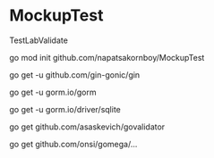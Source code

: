 # MockupTest
TestLabValidate

go mod init github.com/napatsakornboy/MockupTest

go get -u github.com/gin-gonic/gin

go get -u gorm.io/gorm

go get -u gorm.io/driver/sqlite

go get github.com/asaskevich/govalidator

go get github.com/onsi/gomega/...